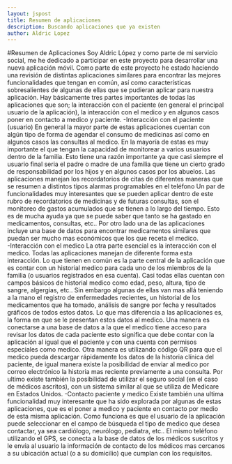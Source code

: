 ```yaml
---
layout: jspost
title: Resumen de aplicaciones 
description: Buscando aplicaciones que ya existen
author: Aldric Lopez
---
```



#Resumen de Aplicaciones
Soy Aldric López y como parte de mi servicio social, me he dedicado a participar 
en este proyecto para desarrollar una nueva aplicación móvil. Como parte de este 
proyecto he estado haciendo una revisión de distintas aplicaciones similares 
para encontrar las mejores funcionalidades que tengan en común, así como 
características sobresalientes de algunas de ellas que se pudieran aplicar para 
nuestra aplicación. Hay básicamente tres partes importantes de todas las 
aplicaciones que son; la interacción con el paciente (en general el principal 
usuario de la aplicación), la interacción con el medico y en algunos casos poner 
en contacto a medico y paciente.
-Interacción con el paciente (usuario)
En general la mayor parte de estas aplicaciones cuentan con algún tipo de forma 
de agendar el consumo de medicinas así como en algunos casos las consultas al 
medico. En la mayoría de estas es muy importante el que tengan la capacidad de 
monitorear a varios usuarios dentro de la familia. Esto tiene una razón 
importante ya que casi siempre el usuario final seria el padre o madre de una 
familia que tiene un cierto grado de responsabilidad por los hijos y en algunos 
casos por los abuelos. Las aplicaciones manejan los recordatorios de citas de 
diferentes maneras que se resumen a distintos tipos alarmas programables en el 
teléfono 
Un par de funcionalidades muy interesantes que se pueden aplicar dentro de este 
rubro de recordatorios de medicinas y de futuras consultas, son el monitoreo de 
gastos acumulados que se tienen a lo largo del tiempo. Esto es de mucha ayuda ya 
que se puede saber que tanto se ha gastado en medicamentos, consultas, etc.. Por 
otro lado una de las aplicaciones incluye una base de datos para encontrar 
medicamentos similares que puedan ser mucho mas económicos que los que receta el 
medico.  
-Interacción con el medico
La otra parte esencial es la interacción con el medico. Todas las aplicaciones 
manejan de diferente forma esta interacción. Lo que tienen en común es la parte 
central de la aplicación que es contar con un historial medico para cada uno de 
los miembros de la familia (o usuarios registrados en esa cuenta). Casi todas 
ellas cuentan con campos básicos de historial medico como edad, peso, altura, 
tipo de sangre, algergias, etc.. Sin embargo algunas de ellas van mas allá 
teniendo a la mano el registro de enfermedades recientes, un historial de los 
medicamentos que ha tomado, análisis de sangre por fecha y resultados gráficos 
de todos estos datos. Lo que mas diferencia a las aplicaciones es, la forma en 
que se le presentan estos datos al medico. Una manera es conectarse a una base 
de datos a la que el medico tiene acceso para revisar los datos de cada paciente 
esto significa que debe contar con la aplicación al igual que el paciente y con 
una cuenta con permisos especiales como medico. Otra manera es utilizando código 
QR para que el medico pueda descargar rápidamente los datos de la historia 
clínica del paciente, de igual manera existe la posibilidad de enviar al medico 
por correo electrónico la historia mas reciente previamente a una consulta. Por 
ultimo existe también la posibilidad de utilizar el seguro social (en el caso de 
médicos ascritos), con un sistema similar al que se utiliza de Medicare en 
Estados Unidos.
-Contacto paciente y medico
Existe también una ultima funcionalidad muy interesante que ha sido explorada 
por algunas de estas aplicaciones, que es el poner a medico y paciente en 
contacto por medio de esta misma aplicación. Como funciona es que el usuario de 
la aplicación puede seleccionar en el campo de búsqueda el tipo de medico que 
desea contactar, ya sea cardiólogo, neurólogo, pediatra, etc.. El mismo teléfono 
utilizando el GPS, se conecta a la base de datos de los médicos suscritos y le 
envía al usuario la información de contacto de los médicos mas cercanos a su 
ubicación actual (o a su domicilio) que cumplan con los requisitos.

